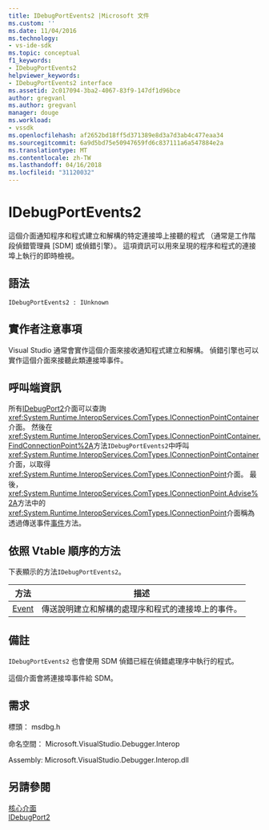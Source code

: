 ```yaml
---
title: IDebugPortEvents2 |Microsoft 文件
ms.custom: ''
ms.date: 11/04/2016
ms.technology:
- vs-ide-sdk
ms.topic: conceptual
f1_keywords:
- IDebugPortEvents2
helpviewer_keywords:
- IDebugPortEvents2 interface
ms.assetid: 2c017094-3ba2-4067-83f9-147df1d96bce
author: gregvanl
ms.author: gregvanl
manager: douge
ms.workload:
- vssdk
ms.openlocfilehash: af2652bd18ff5d371389e8d3a7d3ab4c477eaa34
ms.sourcegitcommit: 6a9d5bd75e50947659fd6c837111a6a547884e2a
ms.translationtype: MT
ms.contentlocale: zh-TW
ms.lasthandoff: 04/16/2018
ms.locfileid: "31120032"
---
```

# <a name="idebugportevents2"></a>IDebugPortEvents2
這個介面通知程序和程式建立和解構的特定連接埠上接聽的程式 （通常是工作階段偵錯管理員 [SDM] 或偵錯引擎）。 這項資訊可以用來呈現的程序和程式的連接埠上執行的即時檢視。  
  
## <a name="syntax"></a>語法  
  
```  
IDebugPortEvents2 : IUnknown  
```  
  
## <a name="notes-for-implementers"></a>實作者注意事項  
 Visual Studio 通常會實作這個介面來接收通知程式建立和解構。 偵錯引擎也可以實作這個介面來接聽此類連接埠事件。  
  
## <a name="notes-for-callers"></a>呼叫端資訊  
 所有[IDebugPort2](../../../extensibility/debugger/reference/idebugport2.md)介面可以查詢<xref:System.Runtime.InteropServices.ComTypes.IConnectionPointContainer>介面。 然後在<xref:System.Runtime.InteropServices.ComTypes.IConnectionPointContainer.FindConnectionPoint%2A>方法`IDebugPortEvents2`中呼叫<xref:System.Runtime.InteropServices.ComTypes.IConnectionPointContainer>介面，以取得<xref:System.Runtime.InteropServices.ComTypes.IConnectionPoint>介面。 最後，<xref:System.Runtime.InteropServices.ComTypes.IConnectionPoint.Advise%2A>方法中的<xref:System.Runtime.InteropServices.ComTypes.IConnectionPoint>介面稱為透過傳送事件[事件](../../../extensibility/debugger/reference/idebugportevents2-event.md)方法。  
  
## <a name="methods-in-vtable-order"></a>依照 Vtable 順序的方法  
 下表顯示的方法`IDebugPortEvents2`。  
  
|方法|描述|  
|------------|-----------------|  
|[Event](../../../extensibility/debugger/reference/idebugportevents2-event.md)|傳送說明建立和解構的處理序和程式的連接埠上的事件。|  
  
## <a name="remarks"></a>備註  
 `IDebugPortEvents2` 也會使用 SDM 偵錯已經在偵錯處理序中執行的程式。  
  
 這個介面會將連接埠事件給 SDM。  
  
## <a name="requirements"></a>需求  
 標頭： msdbg.h  
  
 命名空間： Microsoft.VisualStudio.Debugger.Interop  
  
 Assembly: Microsoft.VisualStudio.Debugger.Interop.dll  
  
## <a name="see-also"></a>另請參閱  
 [核心介面](../../../extensibility/debugger/reference/core-interfaces.md)   
 [IDebugPort2](../../../extensibility/debugger/reference/idebugport2.md)